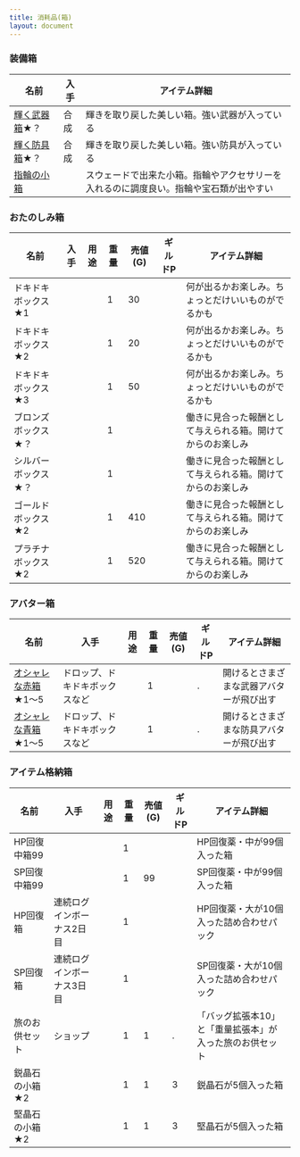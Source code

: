 ```yaml
---
title: 消耗品(箱)
layout: document
---
```

### 装備箱


|名前|入手|アイテム詳細|
|---|---|---|
|[輝く武器箱](輝く武器箱)★？|合成|輝きを取り戻した美しい箱。強い武器が入っている|
|[輝く防具箱](輝く防具箱)★？|合成|輝きを取り戻した美しい箱。強い防具が入っている|
|[指輪の小箱](指輪の小箱)||スウェードで出来た小箱。指輪やアクセサリーを入れるのに調度良い。指輪や宝石類が出やすい|

### おたのしみ箱

|名前|入手|用途|重量|売値 (G)|ギルドP|アイテム詳細|
|---|---|---|---|---|---|---|
|ドキドキボックス★1|||1|30||何が出るかお楽しみ。ちょっとだけいいものがでるかも|
|ドキドキボックス★2|||1|20||何が出るかお楽しみ。ちょっとだけいいものがでるかも|
|ドキドキボックス★3|||1|50||何が出るかお楽しみ。ちょっとだけいいものがでるかも|
|ブロンズボックス★？|||1|||働きに見合った報酬として与えられる箱。開けてからのお楽しみ|
|シルバーボックス★？|||1|||働きに見合った報酬として与えられる箱。開けてからのお楽しみ|
|ゴールドボックス★2|||1|410||働きに見合った報酬として与えられる箱。開けてからのお楽しみ|
|プラチナボックス★2|||1|520||働きに見合った報酬として与えられる箱。開けてからのお楽しみ|

### アバター箱

|名前|入手|用途|重量|売値 (G)|ギルドP|アイテム詳細|
|---|---|---|---|---|---|---|
|[オシャレな赤箱](オシャレな赤箱)★1～5|ドロップ、ドキドキボックスなど||1||.|開けるとさまざまな武器アバターが飛び出す|
|[オシャレな青箱](オシャレな青箱)★1～5|ドロップ、ドキドキボックスなど||1||.|開けるとさまざまな防具アバターが飛び出す|

### アイテム格納箱

|名前|入手|用途|重量|売値 (G)|ギルドP|アイテム詳細|
|---|---|---|---|---|---|---|
|HP回復中箱99|||1|||HP回復薬・中が99個入った箱|
|SP回復中箱99|||1|99||SP回復薬・中が99個入った箱|
|HP回復箱|連続ログインボーナス2日目||1|||HP回復薬・大が10個入った詰め合わせパック|
|SP回復箱|連続ログインボーナス3日目||1|||SP回復薬・大が10個入った詰め合わせパック|
|旅のお供セット|ショップ||1|1|.|「バッグ拡張本10」と「重量拡張本」が入った旅のお供セット|
|鋭晶石の小箱★2|||1|1|3|鋭晶石が5個入った箱|
|堅晶石の小箱★2|||1|1|3|堅晶石が5個入った箱|

